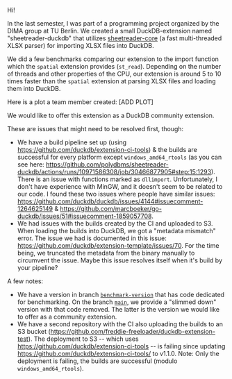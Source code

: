 Hi!

In the last semester, I was part of a programming project organized by the DIMA group at TU Berlin. We created a small DuckDB-extension named "sheetreader-duckdb" that utilizes [sheetreader-core](https://github.com/polydbms/sheetreader-core) (a fast multi-threaded XLSX parser) for importing XLSX files into DuckDB.

We did a few benchmarks comparing our extension to the import function which the `spatial` extension provides (`st_read`). Depending on the number of threads and other properties of the CPU, our extension is around 5 to 10 times faster than the `spatial` extension at parsing XLSX files and loading them into DuckDB.

Here is a plot a team member created:
[ADD PLOT]

We would like to offer this extension as a DuckDB community extension.

These are issues that might need to be resolved first, though:
- We have a build pipeline set up (using https://github.com/duckdb/extension-ci-tools) & the builds are successful for every platform except `windows_amd64_rtools` (as you can see here: https://github.com/polydbms/sheetreader-duckdb/actions/runs/10971586308/job/30466877905#step:15:1293).
  There is an issue with functions marked as `dllimport`. Unfortunately, I don't have experience with MinGW, and it doesn't seem to be related to our code.
  I found these two issues where people have similar issues: https://github.com/duckdb/duckdb/issues/4144#issuecomment-1264625149 & https://github.com/marcboeker/go-duckdb/issues/51#issuecomment-1859057708.
- We had issues with the builds created by the CI and uploaded to S3. When loading the builds into DuckDB, we got a "metadata mismatch" error. The issue we had is documented in this issue: https://github.com/duckdb/extension-template/issues/70. For the time being, we truncated the metadata from the binary manually to circumvent the issue.
  Maybe this issue resolves itself when it's build by your pipeline?

A few notes:
- We have a version in branch [`benchmark-version`](https://github.com/polydbms/sheetreader-duckdb/tree/benchmark-version) that has code dedicated for benchmarking. On the branch [`main`](https://github.com/polydbms/sheetreader-duckdb/tree/main), we provide a "slimmed down" version with that code removed. The latter is the version we would like to offer as a community extension.
- We have a second repository with the CI also uploading the builds to an S3 bucket (https://github.com/freddie-freeloader/duckdb-extension-test). The deployment to S3 -- which uses https://github.com/duckdb/extension-ci-tools -- is failing since updating https://github.com/duckdb/extension-ci-tools/ to v1.1.0. Note: Only the deployment is failing, the builds are successful (modulo `windows_amd64_rtools`).
